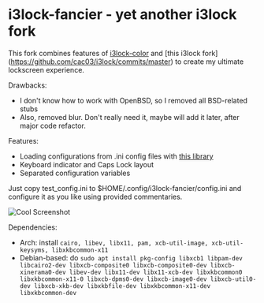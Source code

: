 i3lock-fancier - yet another i3lock fork
========================================

This fork combines features of [i3lock-color](https://github.com/chrjguill/i3lock-color)
and [this i3lock fork] (https://github.com/cac03/i3lock/commits/master) to
create my ultimate lockscreen experience.

Drawbacks:
* I don't know how to work with OpenBSD, so I removed all BSD-related stubs
* Also, removed blur. Don't really need it, maybe will add it later, after
major code refactor.

Features:
* Loading configurations from .ini config files with [this library](https://github.com/rxi/ini)
* Keyboard indicator and Caps Lock layout
* Separated configuration variables

Just copy test_config.ini to $HOME/.config/i3lock-fancier/config.ini and
configure it as you like using provided commentaries.

![Cool Screenshot](https://raw.githubusercontent.com/SuperPrower/i3lock-fancier/master/screenshot.png)

Dependencies:
* Arch: install `cairo, libev, libx11, pam, xcb-util-image, xcb-util-keysyms, libxkbcommon-x11`
* Debian-based: do `sudo apt install pkg-config libxcb1 libpam-dev libcairo2-dev libxcb-composite0 libxcb-composite0-dev libxcb-xinerama0-dev libev-dev libx11-dev libx11-xcb-dev libxkbcommon0 libxkbcommon-x11-0 libxcb-dpms0-dev libxcb-image0-dev libxcb-util0-dev libxcb-xkb-dev libxkbfile-dev libxkbcommon-x11-dev libxkbcommon-dev`
